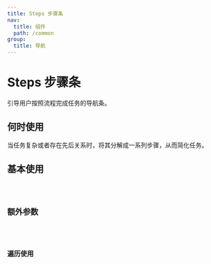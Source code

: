 ```yaml
---
title: Steps 步骤条
nav:
  title: 组件
  path: /common
group:
  title: 导航
---
```


# Steps 步骤条

引导用户按照流程完成任务的导航条。

## 何时使用

当任务复杂或者存在先后关系时，将其分解成一系列步骤，从而简化任务。

## 基本使用

<code src="./demos/index1.tsx"/>

## 额外参数

<code src="./demos/index2.tsx"/>

## 遍历使用

<code src="./demos/index3.tsx" />

<API />
